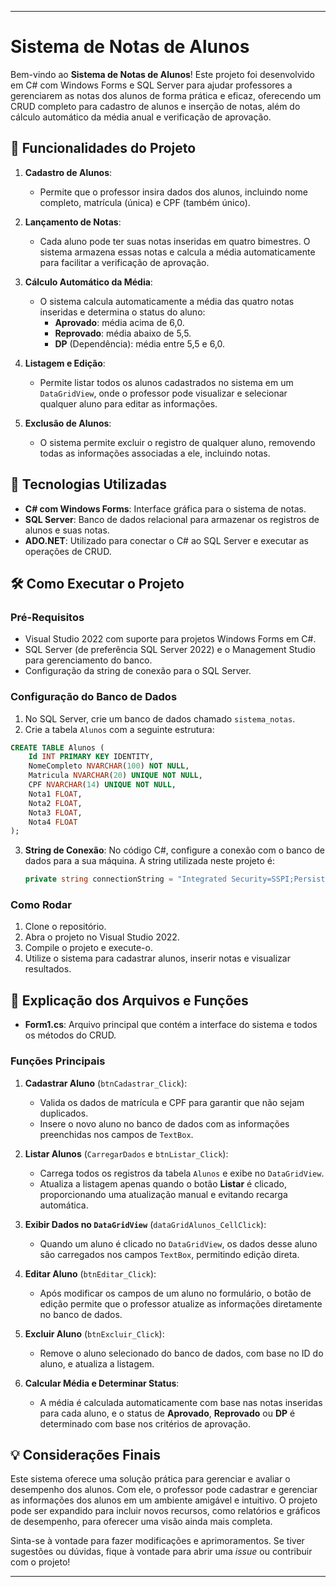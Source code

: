 
---

# Sistema de Notas de Alunos

Bem-vindo ao **Sistema de Notas de Alunos**! Este projeto foi desenvolvido em C# com Windows Forms e SQL Server para ajudar professores a gerenciarem as notas dos alunos de forma prática e eficaz, oferecendo um CRUD completo para cadastro de alunos e inserção de notas, além do cálculo automático da média anual e verificação de aprovação.

## 📌 Funcionalidades do Projeto

1. **Cadastro de Alunos**: 
   - Permite que o professor insira dados dos alunos, incluindo nome completo, matrícula (única) e CPF (também único).
   
2. **Lançamento de Notas**:
   - Cada aluno pode ter suas notas inseridas em quatro bimestres. O sistema armazena essas notas e calcula a média automaticamente para facilitar a verificação de aprovação.

3. **Cálculo Automático da Média**:
   - O sistema calcula automaticamente a média das quatro notas inseridas e determina o status do aluno:
     - **Aprovado**: média acima de 6,0.
     - **Reprovado**: média abaixo de 5,5.
     - **DP** (Dependência): média entre 5,5 e 6,0.

4. **Listagem e Edição**:
   - Permite listar todos os alunos cadastrados no sistema em um `DataGridView`, onde o professor pode visualizar e selecionar qualquer aluno para editar as informações.
   
5. **Exclusão de Alunos**:
   - O sistema permite excluir o registro de qualquer aluno, removendo todas as informações associadas a ele, incluindo notas.

## 🚀 Tecnologias Utilizadas

- **C# com Windows Forms**: Interface gráfica para o sistema de notas.
- **SQL Server**: Banco de dados relacional para armazenar os registros de alunos e suas notas.
- **ADO.NET**: Utilizado para conectar o C# ao SQL Server e executar as operações de CRUD.

## 🛠️ Como Executar o Projeto

### Pré-Requisitos

- Visual Studio 2022 com suporte para projetos Windows Forms em C#.
- SQL Server (de preferência SQL Server 2022) e o Management Studio para gerenciamento do banco.
- Configuração da string de conexão para o SQL Server.

### Configuração do Banco de Dados

1. No SQL Server, crie um banco de dados chamado `sistema_notas`.
2. Crie a tabela `Alunos` com a seguinte estrutura:

```sql
CREATE TABLE Alunos (
    Id INT PRIMARY KEY IDENTITY,
    NomeCompleto NVARCHAR(100) NOT NULL,
    Matricula NVARCHAR(20) UNIQUE NOT NULL,
    CPF NVARCHAR(14) UNIQUE NOT NULL,
    Nota1 FLOAT,
    Nota2 FLOAT,
    Nota3 FLOAT,
    Nota4 FLOAT
);
```

3. **String de Conexão**: No código C#, configure a conexão com o banco de dados para a sua máquina. A string utilizada neste projeto é:
   ```csharp
   private string connectionString = "Integrated Security=SSPI;Persist Security Info=False;Initial Catalog=sistema_notas;Data Source=DESKTOP-GLQ18K5";
   ```

### Como Rodar

1. Clone o repositório.
2. Abra o projeto no Visual Studio 2022.
3. Compile o projeto e execute-o.
4. Utilize o sistema para cadastrar alunos, inserir notas e visualizar resultados.

## 📂 Explicação dos Arquivos e Funções

- **Form1.cs**: Arquivo principal que contém a interface do sistema e todos os métodos do CRUD.
  
### Funções Principais

1. **Cadastrar Aluno** (`btnCadastrar_Click`): 
   - Valida os dados de matrícula e CPF para garantir que não sejam duplicados.
   - Insere o novo aluno no banco de dados com as informações preenchidas nos campos de `TextBox`.
   
2. **Listar Alunos** (`CarregarDados` e `btnListar_Click`):
   - Carrega todos os registros da tabela `Alunos` e exibe no `DataGridView`.
   - Atualiza a listagem apenas quando o botão **Listar** é clicado, proporcionando uma atualização manual e evitando recarga automática.

3. **Exibir Dados no `DataGridView`** (`dataGridAlunos_CellClick`):
   - Quando um aluno é clicado no `DataGridView`, os dados desse aluno são carregados nos campos `TextBox`, permitindo edição direta.

4. **Editar Aluno** (`btnEditar_Click`):
   - Após modificar os campos de um aluno no formulário, o botão de edição permite que o professor atualize as informações diretamente no banco de dados.

5. **Excluir Aluno** (`btnExcluir_Click`):
   - Remove o aluno selecionado do banco de dados, com base no ID do aluno, e atualiza a listagem.

6. **Calcular Média e Determinar Status**:
   - A média é calculada automaticamente com base nas notas inseridas para cada aluno, e o status de **Aprovado**, **Reprovado** ou **DP** é determinado com base nos critérios de aprovação.

## 💡 Considerações Finais

Este sistema oferece uma solução prática para gerenciar e avaliar o desempenho dos alunos. Com ele, o professor pode cadastrar e gerenciar as informações dos alunos em um ambiente amigável e intuitivo. O projeto pode ser expandido para incluir novos recursos, como relatórios e gráficos de desempenho, para oferecer uma visão ainda mais completa.

Sinta-se à vontade para fazer modificações e aprimoramentos. Se tiver sugestões ou dúvidas, fique à vontade para abrir uma *issue* ou contribuir com o projeto!

---

